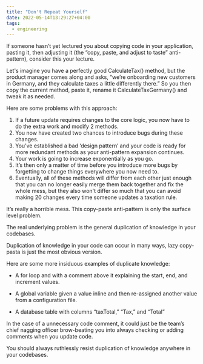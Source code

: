 ```yaml
---
title: "Don't Repeat Yourself"
date: 2022-05-14T13:29:27+04:00
tags:
  - engineering
---
```



If someone hasn’t yet lectured you about copying code in your application, pasting it, then adjusting it (the “copy, paste, and adjust to taste” anti-pattern), consider this your lecture.

Let's imagine you have a perfectly good CalculateTax() method, but the product manager comes along and asks, “we’re onboarding new customers in Germany, and they calculate taxes a little differently there.”  So you then copy the current method, paste it, rename it CalculateTaxGermany() and tweak it as needed.

Here are some problems with this approach:

1. If a future update requires changes to the core logic, you now have to do the extra work and modify 2 methods. 
2. You now have created two chances to introduce bugs during these changes.
3. You’ve established a bad ‘design pattern’ and your code is ready for more redundant methods as your anti-pattern expansion continues.
4. Your work is going to increase exponentially as you go.
5. It’s then only a matter of time before you introduce more bugs by forgetting to change things everywhere you now need to.
6. Eventually, all of these methods will differ from each other just enough that you can no longer easily merge them back together and fix the whole mess, but they also won't differ so much that you can avoid making 20 changes every time someone updates a taxation rule.

It’s really a horrible mess.  This copy-paste anti-pattern is only the surface level problem.

The real underlying problem is the general duplication of knowledge in your codebases.

Duplication of knowledge in your code can occur in many ways, lazy copy-pasta is just the most obvious version.  

Here are some more insiduous examples of duplicate knowledge:

- A for loop and with a comment above it explaining the start, end, and increment values.
  
- A global variable given a value inline and then re-assigned another value from a configuration file.

- A database table with columns “taxTotal,” “Tax,” and “Total”

In the case of a unnecessary code comment, it could just be the team’s chief nagging officer brow-beating you into always checking or adding comments when you update code.

You should always ruthlessly resist duplication of knowledge anywhere in your codebases.